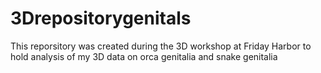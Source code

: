 # 3Drepositorygenitals
This reporsitory was created during the 3D workshop at Friday Harbor to hold analysis of my 3D data on orca genitalia and snake genitalia